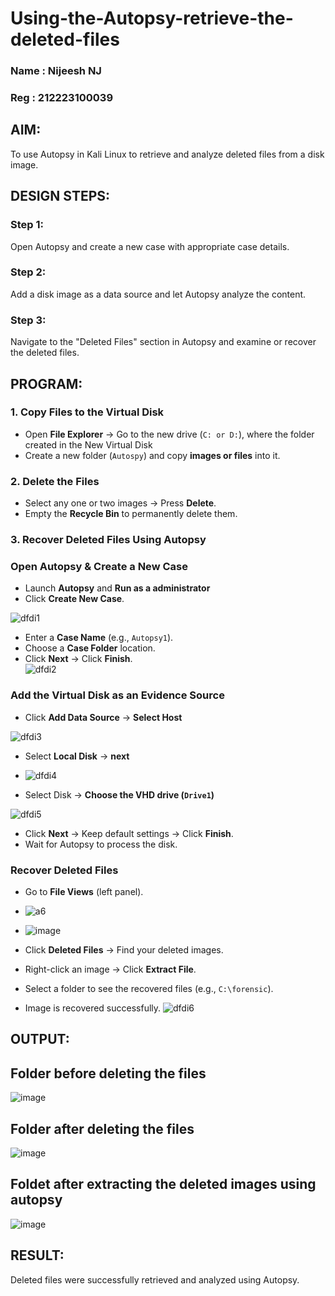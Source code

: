 # Using-the-Autopsy-retrieve-the-deleted-files
### Name : Nijeesh NJ
### Reg : 212223100039
## AIM:
To use Autopsy in Kali Linux to retrieve and analyze deleted files from a disk image.

## DESIGN STEPS:
### Step 1:
Open Autopsy and create a new case with appropriate case details.

### Step 2:
Add a disk image as a data source and let Autopsy analyze the content.

### Step 3:
Navigate to the "Deleted Files" section in Autopsy and examine or recover the deleted files.

## PROGRAM:
### **1. Copy Files to the Virtual Disk**  
- Open **File Explorer** → Go to the new drive (`C: or D:`), where the folder created in the New Virtual Disk
- Create a new folder (`Autospy`) and copy **images or files** into it.  

### **2. Delete the Files**  
- Select any one or two images → Press **Delete**.  
- Empty the **Recycle Bin** to permanently delete them.  

### **3. Recover Deleted Files Using Autopsy**  
### **Open Autopsy & Create a New Case** 

- Launch **Autopsy** and **Run as a administrator**  
- Click **Create New Case**.  

![dfdi1](https://github.com/user-attachments/assets/f654bd06-10fe-4f99-940b-8de796ed8024)
- Enter a **Case Name** (e.g., `Autopsy1`).  
- Choose a **Case Folder** location.  
- Click **Next** → Click **Finish**.  
![dfdi2](https://github.com/user-attachments/assets/add84cc9-66ba-48e8-9a3a-bf078f9b6b43)



### **Add the Virtual Disk as an Evidence Source**  
- Click **Add Data Source**  → **Select Host**


![dfdi3](https://github.com/user-attachments/assets/934da0c2-6fc6-4166-937d-78fce3c18617)


- Select **Local Disk** → **next**
- ![dfdi4](https://github.com/user-attachments/assets/d9589646-8c79-45bc-8d3c-0953af07d3f1)


- Select Disk → **Choose the VHD drive (`Drive1`)**

![dfdi5](https://github.com/user-attachments/assets/6e8a0655-b707-491a-902e-c4908d96bc01)


- Click **Next** → Keep default settings → Click **Finish**.  
- Wait for Autopsy to process the disk.  

### **Recover Deleted Files**  
- Go to **File Views** (left panel).
- ![a6](https://github.com/user-attachments/assets/f7063263-697f-485f-ad92-ccb0e8a17552)
- ![image](https://github.com/user-attachments/assets/d41a0934-c3ff-4c7a-8a72-901f68c45ea6)



- Click **Deleted Files** → Find your deleted images.  
- Right-click an image → Click **Extract File**.  



- Select a folder to see the recovered files (e.g., `C:\forensic`).  
- Image is recovered successfully.
![dfdi6](https://github.com/user-attachments/assets/de8d34bb-c084-4137-8039-dca5622ad450)



## OUTPUT:
## Folder before deleting the files
![image](https://github.com/user-attachments/assets/13db3360-423f-4a1b-b5b3-e9902b849533)
## Folder after deleting the files
![image](https://github.com/user-attachments/assets/279d61f8-b3b1-4c85-b8fb-f1b969980c42)
## Foldet after extracting the deleted images using autopsy
![image](https://github.com/user-attachments/assets/ffe1fc06-74c4-4037-a4a3-10f04eb583c5)


## RESULT:
Deleted files were successfully retrieved and analyzed using Autopsy.
